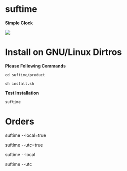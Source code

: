 # suftime
<strong>Simple Clock</strong>

<img src="https://github.com/sami2020pro/suftime/suftime/image/picture-of-suftime.png" />

# Install on GNU/Linux Dirtros 
<b>Please Following Commands</b>

`cd suftime/product`

`sh install.sh`

<b>Test Installation</b>

`suftime`

# Orders

<p>suftime --local=true</p>
<p>suftime --utc=true</p>

<p>suftime --local</p>
<p>suftime --utc</p>
